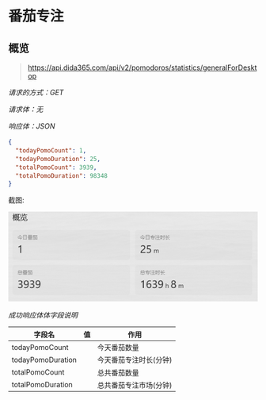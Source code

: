 # 番茄专注

## 概览

> https://api.dida365.com/api/v2/pomodoros/statistics/generalForDesktop

*请求的方式：GET*

*请求体：无*

*响应体：JSON*

```json
{
  "todayPomoCount": 1,
  "todayPomoDuration": 25,
  "totalPomoCount": 3939,
  "totalPomoDuration": 98348
}
```

截图:

![pomodoros_3939](../../../static/img/pomodoros_3939.png)

*成功响应体体字段说明*

| 字段名               | 值 | 作用           |
|-------------------|---|--------------|
| todayPomoCount    |   | 今天番茄数量       |
| todayPomoDuration |   | 今天番茄专注时长(分钟) |
| totalPomoCount    |   | 总共番茄数量       |
| totalPomoDuration |   | 总共番茄专注市场(分钟) |




